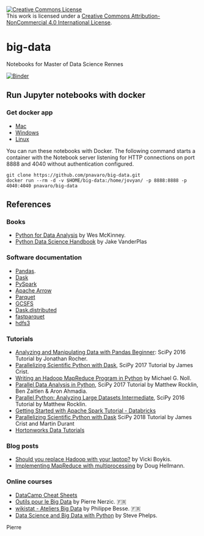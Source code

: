 <a rel="license" href="http://creativecommons.org/licenses/by-nc/4.0/"><img alt="Creative Commons License" style="border-width:0" src="https://i.creativecommons.org/l/by-nc/4.0/88x31.png" /></a><br />This work is licensed under a <a rel="license" href="http://creativecommons.org/licenses/by-nc/4.0/">Creative Commons Attribution-NonCommercial 4.0 International License</a>.

# big-data
Notebooks for Master of Data Science Rennes 

[![Binder](https://mybinder.org/badge.svg)](https://mybinder.org/v2/gh/pnavaro/big-data/master)

## Run Jupyter notebooks with docker

### Get docker app
 - [Mac](https://www.docker.com/docker-mac)
 - [Windows](https://www.docker.com/docker-windows)
 - [Linux](https://runnable.com/docker/install-docker-on-linux)

You can run these notebooks with Docker. The following command starts a container with the Notebook 
server listening for HTTP connections on port 8888 and 4040 without authentication configured.

```
git clone https://github.com/pnavaro/big-data.git
docker run --rm -d -v $HOME/big-data:/home/jovyan/ -p 8888:8888 -p 4040:4040 pnavaro/big-data
```

## References

### Books
  * [Python for Data Analysis](https://github.com/wesm/pydata-book) by Wes McKinney.
  * [Python Data Science Handbook](https://github.com/jakevdp/PythonDataScienceHandbook) by Jake VanderPlas
  
### Software documentation
  * [Pandas](http://pandas.pydata.org).
  * [Dask](https://dask.pydata.org/)
  * [PySpark](http://spark.apache.org/docs/latest/api/python/index.html)
  * [Apache Arrow](https://arrow.apache.org/docs/python/index.html)
  * [Parquet](https://parquet.apache.org)
  * [GCSFS](http://gcsfs.readthedocs.io/en/latest/)
  * [Dask.distributed](https://distributed.readthedocs.io/en/latest/)
  * [fastparquet](https://fastparquet.readthedocs.io/en/latest/)
  * [hdfs3](http://hdfs3.readthedocs.io/en/latest/)

### Tutorials
  * [Analyzing and Manipulating Data with Pandas Beginner](https://youtu.be/6ohWS7J1hVA): SciPy 2016 Tutorial by Jonathan Rocher.
  * [Parallelizing Scientific Python with Dask](https://youtu.be/mbfsog3e5DA), SciPy 2017 Tutorial by James Crist.
  * [Writing an Hadoop MapReduce Program in Python](http://www.michael-noll.com/tutorials/writing-an-hadoop-mapreduce-program-in-python/) by Michael G. Noll.
  * [Parallel Data Analysis in Python](https://www.youtube.com/watch?v=a8gpcnmggiU), SciPy 2017 Tutorial by Matthew Rocklin, Ben Zaitlen & Aron Ahmadia.
  * [Parallel Python: Analyzing Large Datasets Intermediate](https://www.youtube.com/watch?v=5Md_sSsN51k), SciPy 2016 Tutorial by Matthew Rocklin.
  * [Getting Started with Apache Spark Tutorial - Databricks](https://databricks.com/product/getting-started-guide)
  * [Parallelizing Scientific Python with Dask](https://www.youtube.com/watch?v=mqdglv9GnM8) SciPy 2018 Tutorial by James Crist and Martin Durant
  * [Hortonworks Data Tutorials](https://github.com/hortonworks/data-tutorials)

### Blog posts
  * [Should you replace Hadoop with your laptop?](http://veekaybee.github.io) by Vicki Boykis.
  * [Implementing MapReduce with multiprocessing](https://pymotw.com/2/multiprocessing/mapreduce.html) by Doug Hellmann.


### Online courses
  * [DataCamp Cheat Sheets](https://www.datacamp.com/community/data-science-cheatsheets)
  * [Outils pour le Big Data](https://perso.univ-rennes1.fr/pierre.nerzic/Hadoop/) by Pierre Nerzic. 🇫🇷
  * [wikistat - Ateliers Big Data](https://github.com/wikistat/Ateliers-Big-Data) by Philippe Besse. 🇫🇷
  * [Data Science and Big Data with Python](https://github.com/phelps-sg/python-bigdata) by Steve Phelps.




Pierre

